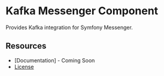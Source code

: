 Kafka Messenger Component
=============================

Provides Kafka integration for Symfony Messenger.

Resources
---------

* [Documentation] - Coming Soon
* [License](https://github.com/fractalzombie/frzb-request-mapper/blob/main/LICENSE)
